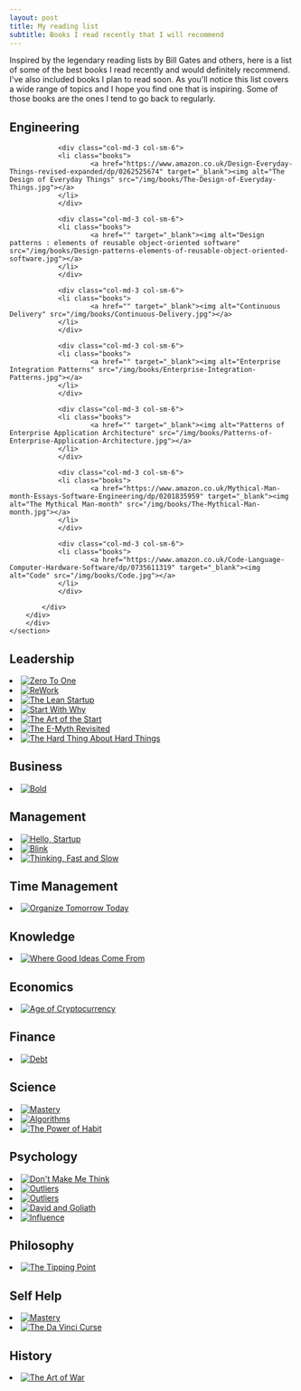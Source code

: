 ```yaml
---
layout: post
title: My reading list
subtitle: Books I read recently that I will recommend
---
```

<!-- <div>
<img class="" src="/img//books/books.png">
</div>	
 --><div>
Inspired by the legendary reading lists by Bill Gates and others, here is a list of some of the best books I read recently and would definitely recommend. I've also included books I plan to read soon. As you'll notice this list covers a wide range of topics and I hope you find one that is inspiring. Some of those books are the ones I tend to go back to regularly.
</div>

## Engineering
<div>
	<section class="gallery">
		<div class="container">
		<div class="row">
			<div>

				<div class="col-md-3 col-sm-6">
                <li class="books">
						<a href="https://www.amazon.co.uk/Design-Everyday-Things-revised-expanded/dp/0262525674" target="_blank"><img alt="The Design of Everyday Things" src="/img/books/The-Design-of-Everyday-Things.jpg"></a>
				</li>		
				</div>

				<div class="col-md-3 col-sm-6">
				<li class="books">
						<a href="" target="_blank"><img alt="Design patterns : elements of reusable object-oriented software" src="/img/books/Design-patterns-elements-of-reusable-object-oriented-software.jpg"></a>
				</li>		
				</div>

				<div class="col-md-3 col-sm-6">
				<li class="books">
						<a href="" target="_blank"><img alt="Continuous Delivery" src="/img/books/Continuous-Delivery.jpg"></a>
				</li>		
				</div>

				<div class="col-md-3 col-sm-6">
				<li class="books">
						<a href="" target="_blank"><img alt="Enterprise Integration Patterns" src="/img/books/Enterprise-Integration-Patterns.jpg"></a>
				</li>		
				</div>				

				<div class="col-md-3 col-sm-6">
				<li class="books">
						<a href="" target="_blank"><img alt="Patterns of Enterprise Application Architecture" src="/img/books/Patterns-of-Enterprise-Application-Architecture.jpg"></a>
				</li>		
				</div>

				<div class="col-md-3 col-sm-6">
				<li class="books">
						<a href="https://www.amazon.co.uk/Mythical-Man-month-Essays-Software-Engineering/dp/0201835959" target="_blank"><img alt="The Mythical Man-month" src="/img/books/The-Mythical-Man-month.jpg"></a>
				</li>		
				</div>	

				<div class="col-md-3 col-sm-6">
				<li class="books">
						<a href="https://www.amazon.co.uk/Code-Language-Computer-Hardware-Software/dp/0735611319" target="_blank"><img alt="Code" src="/img/books/Code.jpg"></a>
				</li>		
				</div>

			</div>
		</div>
		</div>
	</section>
</div>

## Leadership
<div>
	<section class="gallery">
		<div class="container">
			<div class="row">
				<div class="col-md-3 col-sm-6">
				<li class="books">
						<a href="https://www.amazon.co.uk/Zero-One-Notes-Start-Future/dp/0753555204" target="_blank"><img alt="Zero To One" src="/img/books/Zero-To-One.jpeg"></a>
				</li>		
				</div>			
				<div class="col-md-3 col-sm-6">
				<li class="books">
						<a href="https://www.amazon.co.uk/ReWork-Change-Way-Work-Forever/dp/0091929784" target="_blank"><img alt="ReWork" src="/img/books/ReWork.jpeg"></a>
				</li>		
				</div>	
				<div class="col-md-3 col-sm-6">
				<li class="books">
						<a href="https://www.amazon.co.uk/Lean-Startup-Innovation-Successful-Businesses/dp/0670921602" target="_blank"><img alt="The Lean Startup" src="/img/books/The-Lean-Startup.jpg"></a>
				</li>		
				</div>			
				<div class="col-md-3 col-sm-6">
				<li class="books">
						<a href="https://www.amazon.co.uk/Start-Why-Leaders-Inspire-Everyone/dp/0241958229" target="_blank"><img alt="Start With Why" src="/img/books/Start-With-Why.jpg"></a>
				</li>		
				</div>				
				<div class="col-md-3 col-sm-6">
				<li class="books">
						<a href="https://www.amazon.co.uk/Art-Start-2-0-Time-Tested-Battle-Hardened/dp/0241187265" target="_blank"><img alt="The Art of the Start" src="/img/books/The-Art-of-the-Start-2.0.jpg"></a>
				</li>		
				</div>				
				<div class="col-md-3 col-sm-6">
				<li class="books">
						<a href="https://www.amazon.co.uk/E-Myth-Revisited-Small-Businesses-About/dp/0887307280" target="_blank"><img alt="The E-Myth Revisited" src="/img/books/The-E-Myth-Revisited.jpg"></a>
				</li>		
				</div>
				<div class="col-md-3 col-sm-6">
				<li class="books">
						<a href="https://www.amazon.co.uk/Hard-Thing-About-Things-Building/dp/0062273205" target="_blank"><img alt="The Hard Thing About Hard Things" src="/img/books/The-Hard-Thing-About-Hard-Things.jpg"></a>
				</li>		
				</div>				
			</div>
		</div>
	</section>
</div>

## Business
<div>
	<section class="gallery">
		<div class="container">
			<div class="row">
				<div class="col-md-3 col-sm-6">
				<li class="books">
						<a href="https://www.amazon.co.uk/Bold-Create-Wealth-Impact-World/dp/1476709564" target="_blank"><img alt="Bold" src="/img/books/Bold.jpeg"></a>
				</li>		
				</div>
			</div>
		</div>
	</section>
</div>

## Management
<div>
	<section class="gallery">
		<div class="container">
			<div class="row">
				<div class="col-md-3 col-sm-6">
				<li class="books">
						<a href="https://www.amazon.co.uk/Hello-Startup-Programmers-Building-Technologies/dp/1491909900" target="_blank"><img alt="Hello, Startup" src="/img/books/Hello-Startup.jpg"></a>
				</li>		
				</div>
				<div class="col-md-3 col-sm-6">
				<li class="books">
						<a href="https://www.amazon.co.uk/Tipping-Point-Little-Things-Difference/dp/0349113467/" target="_blank"><img alt="Blink" src="/img/books/Blink.jpg"></a>
				</li>		
				</div>
				<div class="col-md-3 col-sm-6">
				<li class="books">
						<a href="https://www.amazon.co.uk/Thinking-Fast-Slow-Daniel-Kahneman/dp/0141033576" target="_blank"><img alt="Thinking, Fast and Slow" src="/img/books/Thinking-Fast-and-Slow.jpg"></a>
				</li>		
				</div>				
			</div>
		</div>
	</section>
</div>

## Time Management
<div>
	<section class="gallery">
		<div class="container">
			<div class="row">
                <div class="col-md-3 col-sm-6">
                	<li class="books">
						<a href="https://www.amazon.co.uk/Organize-Tomorrow-Today-Optimize-Performance/dp/0738218693" target="_blank"><img alt="Organize Tomorrow Today" src="/img/books/Organize-Tomorrow-Today.jpg"></a>
					</li>		
				</div>
			</div>			
		</div>
	</section>
</div>

## Knowledge
<div>
	<section class="gallery">
		<div class="container">
			<div class="row">
				<div class="col-md-3 col-sm-6">
				<li class="books">
						<a href="https://www.amazon.co.uk/Where-Good-Ideas-Come-Innovation/dp/0141033401" target="_blank"><img alt="Where Good Ideas Come From" src="/img/books/Where-Good-Ideas-Come-From.jpg"></a>
				</li>		
				</div>
			</div>
		</div>
	</section>
</div>

## Economics
<div>
	<section class="gallery">
		<div class="container">
			<div class="row">
				<div class="col-md-3 col-sm-6">
				<li class="books">
						<a href="https://www.amazon.co.uk/Age-Cryptocurrency-Bitcoin-Challenging-Economic/dp/1250065631" target="_blank"><img alt="Age of Cryptocurrency" src="/img/books/Age-of-Cryptocurrency.jpg"></a>
				</li>		
				</div>
			</div>
		</div>
	</section>
</div>

## Finance
<div>
	<section class="gallery">
		<div class="container">
			<div class="row">
				<div class="col-md-3 col-sm-6">
				<li class="books">
						<a href="https://www.amazon.co.uk/Debt-First-Years-David-Graeber/dp/1612194192" target="_blank"><img alt="Debt" src="/img/books/Debt.jpg"></a>
				</li>		
				</div>
			</div>
		</div>
	</section>
</div>

## Science
<div>
	<section class="gallery">
		<div class="container">
			<div class="row">
                <div class="col-md-3 col-sm-6">
                	<li class="books">
						<a href="https://www.amazon.co.uk/Making-Modern-World-Materials-Dematerialization/dp/1119942535" target="_blank"><img alt="Mastery" src="/img//books/Making-the-Modern-World.jpg"></a>
					</li>		
				</div>
				<div class="col-md-3 col-sm-6">
                	<li class="books">
						<a href="https://www.amazon.co.uk/dp/0262533057" target="_blank"><img alt="Algorithms" src="/img//books/Algorithms.jpg"></a>
					</li>		
				</div>
				<div class="col-md-3 col-sm-6">
                	<li class="books">
						<a href="https://www.amazon.co.uk/Power-Habit-Why-What-Change/dp/1847946240/" target="_blank"><img alt="The Power of Habit" src="/img//books/The-Power-of-Habit.jpg"></a>
					</li>		
				</div>				
			</div>
		</div>
	</section>
</div>

## Psychology
<div>
	<section class="gallery">
		<div class="container">
			<div class="row">
                <div class="col-md-3 col-sm-6">
                	<li class="books">
						<a href="https://www.amazon.co.uk/Dont-Make-Me-Think-Usability/dp/0321965515" target="_blank"><img alt="Don't Make Me Think" src="/img//books/Dont-Make-Me-Think.jpg"></a>
					</li>		
				</div>
			</div>
			<div class="col-md-3 col-sm-6">
				<li class="books">
						<a href="https://www.amazon.co.uk/Outliers-Story-Success-Malcolm-Gladwell/dp/0141036257" target="_blank"><img alt="Outliers" src="/img/books/Outliers.jpg"></a>
				</li>		
			</div>
			<div class="col-md-3 col-sm-6">
				<li class="books">
						<a href="https://www.amazon.co.uk/Nonviolent-Communication-Language-Life-Guides/dp/189200528X" target="_blank"><img alt="Outliers" src="/img/books/Nonviolent-Communication.jpg"></a>
				</li>		
			</div>		
			<div class="col-md-3 col-sm-6">
				<li class="books">
						<a href="https://www.amazon.co.uk/David-Goliath-Underdogs-Misfits-Battling/dp/0241959594" target="_blank"><img alt="David and Goliath" src="/img/books/David-and-Goliath.jpg"></a>
				</li>		
			</div>
			<div class="row">
                <div class="col-md-3 col-sm-6">
                	<li class="books">
						<a href="https://www.amazon.co.uk/Influence-Psychology-Robert-PhD-Cialdini/dp/006124189X" target="_blank"><img alt="Influence" src="/img//books/Influence.jpg"></a>
					</li>		
				</div>
			</div>					
		</div>
	</section>
</div>

## Philosophy
<div>
	<section class="gallery">
		<div class="container">
			<div class="row">
                <div class="col-md-3 col-sm-6">
                	<li class="books">
						<a href="https://www.amazon.co.uk/Tipping-Point-Little-Things-Difference/dp/0349113467/" target="_blank"><img alt="The Tipping Point" src="/img//books/The-Tipping-Point.jpg"></a>
					</li>		
				</div>			
			</div>
		</div>
	</section>
</div>

## Self Help
<div>
	<section class="gallery">
		<div class="container">
			<div class="row">
                <div class="col-md-3 col-sm-6">
                	<li class="books">
						<a href="https://www.amazon.co.uk/Mastery-Robert-Greene-Collection/dp/178125091X" target="_blank"><img alt="Mastery" src="/img//books/Mastery.jpg"></a>
					</li>		
				</div>                
				<div class="col-md-3 col-sm-6">
                	<li class="books">
						<a href="https://www.amazon.co.uk/Vinci-CURSE-design-people-interests-talents/dp/1523244879" target="_blank"><img alt="The Da Vinci Curse" src="/img//books/The-Da-Vinci-Curse.jpg"></a>
					</li>		
				</div>
			</div>
		</div>
	</section>
</div>

## History
<div>
	<section class="gallery">
		<div class="container">
			<div class="row">
                <div class="col-md-3 col-sm-6">
                	<li class="books">
						<a href="https://www.amazon.co.uk/Art-War-Sun-Tzu/dp/0981162614" target="_blank"><img alt="The Art of War" src="/img//books/The-Art-of-War.jpg"></a>
					</li>		
				</div>                
			</div>
		</div>
	</section>
</div>

